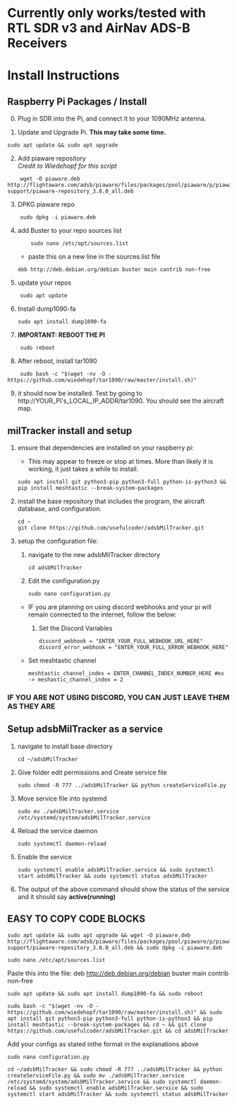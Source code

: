 # Currently only works/tested with RTL SDR v3 and AirNav ADS-B Receivers

# Install Instructions

## Raspberry Pi Packages / Install

0. Plug in SDR into the Pi, and connect it to your 1090MHz antenna.

1.  Update and Upgrade Pi.
**This may take some time.**
```
sudo apt update && sudo apt upgrade
```

2. Add piaware repository\
*Credit to Wiedehopf for this script* 
```
    wget -O piaware.deb http://flightaware.com/adsb/piaware/files/packages/pool/piaware/p/piaware-support/piaware-repository_3.8.0_all.deb
```

3. DPKG piaware repo
```
    sudo dpkg -i piaware.deb
```

4. add Buster to your repo sources list
    ```
        sudo nano /etc/apt/sources.list
    ```
    - paste this on a new line in the sources.list file
    ```
    deb http://deb.debian.org/debian buster main contrib non-free
    ```

5. update your repos
```
    sudo apt update
```

6. Install dump1090-fa
    ```
    sudo apt install dump1090-fa
    ```

7. **IMPORTANT: REBOOT THE PI** 
```
    sudo reboot
```

8. After reboot, install tar1090
```
    sudo bash -c "$(wget -nv -O - https://github.com/wiedehopf/tar1090/raw/master/install.sh)"
```

9. it should now be installed. Test by going to http://YOUR_PI's_LOCAL_IP_ADDR/tar1090.
   You should see the aircraft map.


## milTracker install and setup

1. ensure that dependencies are installed on your raspberry pi:
    - This may appear to freeze or stop at times. More than likely it is working, it just takes a while to install.
    ```
    sudo apt install git python3-pip python3-full python-is-python3 && pip install meshtastic --break-system-packages
    ```

2. install the base repository that includes the program, the aircraft database, and configuration.
    ```
    cd ~
    git clone https://github.com/usefulcoder/adsbMilTracker.git
    ```

3. setup the configuration file:
    1. navigate to the new adsbMilTracker directory
        ```
        cd adsbMilTracker
        ```
    2. Edit the configuration.py
         ```
        sudo nano configuration.py
        ```
    - IF you are planning on using discord webhooks and your pi will remain connected to the internet, follow the below:
        1. Set the Discord Variables
           ```
           discord_webhook = "ENTER_YOUR_FULL_WEBHOOK_URL_HERE"
           discord_error_webhook = "ENTER_YOUR_FULL_ERROR_WEBHOOK_HERE"
           ```
        
    - Set meshtastic channel 
        ```
        meshtastic_channel_index = ENTER_CHANNEL_INDEX_NUMBER_HERE #ex -> meshastic_channel_index = 2
        ```

### **IF YOU ARE NOT USING DISCORD, YOU CAN JUST LEAVE THEM AS THEY ARE**

## Setup adsbMilTracker as a service

1. navigate to install base directory
    ```
    cd ~/adsbMilTracker
    ```
2. Give folder edit permissions and Create service file
    ```
    sudo chmod -R 777 ../adsbMilTracker && python createServiceFile.py 
    ```
3. Move service file into systemd
    ```
    sudo mv ./adsbMilTracker.service /etc/systemd/system/adsbMilTracker.service
    ```

4. Reload the service daemon
    ```
    sudo systemctl daemon-reload
    ```

5. Enable the service
    ```
    sudo systemctl enable adsbMilTracker.service && sudo systemctl start adsbMilTracker && sudo systemctl status adsbMilTracker
    ```

6. The output of the above command should show the status of the service and it should say **active(running)**


## EASY TO COPY CODE BLOCKS

```
sudo apt update && sudo apt upgrade && wget -O piaware.deb http://flightaware.com/adsb/piaware/files/packages/pool/piaware/p/piaware-support/piaware-repository_3.8.0_all.deb && sudo dpkg -i piaware.deb
```

```
sudo nano /etc/apt/sources.list
```
Paste this into the file: deb http://deb.debian.org/debian buster main contrib non-free

```
sudo apt update && sudo apt install dump1090-fa && sudo reboot
```

```
sudo bash -c "$(wget -nv -O - https://github.com/wiedehopf/tar1090/raw/master/install.sh)" && sudo apt install git python3-pip python3-full python-is-python3 && pip install meshtastic --break-system-packages && cd ~ && git clone https://github.com/usefulcoder/adsbMilTracker.git && cd adsbMilTracker
```
Add your configs as stated inthe format in the explanations above
```
sudo nano configuration.py
```

```
cd ~/adsbMilTracker && sudo chmod -R 777 ../adsbMilTracker && python createServiceFile.py && sudo mv ./adsbMilTracker.service /etc/systemd/system/adsbMilTracker.service && sudo systemctl daemon-reload && sudo systemctl enable adsbMilTracker.service && sudo systemctl start adsbMilTracker && sudo systemctl status adsbMilTracker
```
